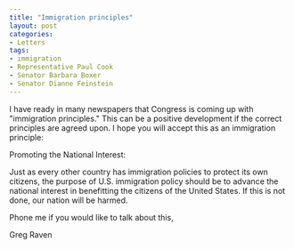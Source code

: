 ```yaml
---
title: "Immigration principles"
layout: post
categories:
- Letters
tags:
- immigration
- Representative Paul Cook
- Senator Barbara Boxer
- Senator Dianne Feinstein
---
```


I have ready in many newspapers that Congress is coming up with "immigration principles." This can be a positive development if the correct principles are agreed upon. I hope you will accept this as an immigration principle:

Promoting the National Interest:

Just as every other country has immigration policies to protect its own citizens, the purpose of U.S. immigration policy should be to advance the national interest in benefitting the citizens of the United States. If this is not done, our nation will be harmed.

Phone me if you would like to talk about this,

Greg Raven